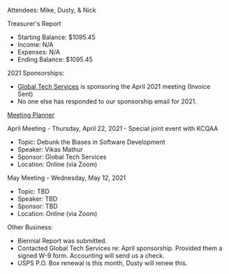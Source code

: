 Attendees: Mike, Dusty, & Nick

Treasurer's Report
- Starting Balance: $1095.45
- Income: N/A
- Expenses: N/A
- Ending Balance: $1095.45

2021 Sponsorships:
- [Global Tech Services](https://www.globaltechservices.com/) is sponsoring the April 2021 meeting (Invoice Sent)
- No one else has responded to our sponsorship email for 2021.

[Meeting Planner](https://docs.google.com/spreadsheets/d/1qY6O5bR5MWBwRZ-iIOG0dUWdoj8bld_chOMgfkDfrik/edit?usp=sharing)

April Meeting - Thursday, April 22, 2021 - Special joint event with KCQAA
- Topic: Debunk the Biases in Software Development
- Speaker: Vikas Mathur
- Sponsor: Global Tech Services
- Location: Online (via Zoom)

May Meeting - Wednesday, May 12, 2021
- Topic: TBD
- Speaker: TBD
- Sponsor: TBD
- Location: Online (via Zoom)

Other Business:
- Biennial Report was submitted.
- Contacted Global Tech Services re: April sponsorship. Provided them a signed W-9 form. Accounting will send us a check.
- USPS P.O. Box renewal is this month, Dusty will renew this.